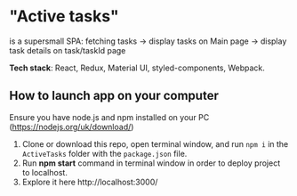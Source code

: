 # "Active tasks"
is a supersmall SPA:
  fetching tasks ->
  display tasks on Main page ->
  display task details on task/taskId page


**Tech stack**: React, Redux, Material UI, styled-components, Webpack.

## How to launch app on your computer
Ensure you have node.js and npm installed on your PC (https://nodejs.org/uk/download/)

1) Clone or download this repo, open terminal window, and run `npm i` in the `ActiveTasks` folder with the `package.json` file.
2) Run **npm start** command in terminal window in order to deploy project to localhost.
3) Explore it here http://localhost:3000/
